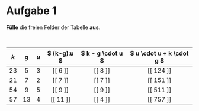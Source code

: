 <!--
version:  0.0.1

language: de

@style
input {
    text-align: center;
}

.flex-container {
    display: flex;
    flex-wrap: wrap;
    align-items: stretch;
    gap: 20px;
}

.flex-child {
    flex: 1;
    min-width: 350px;
    margin-right: 20px;
}

@media (max-width: 400px) {
    .flex-child {
        flex: 100%;
        margin-right: 0;
    }
}
@end

formula: \carry   \textcolor{red}{\scriptsize #1}
formula: \digit   \rlap{\carry{#1}}\phantom{#2}#2
formula: \permil  \text{‰}

import: https://raw.githubusercontent.com/liaTemplates/algebrite/master/README.md
import: https://raw.githubusercontent.com/LiaTemplates/Tikz-Jax/main/README.md

script: https://cdn.jsdelivr.net/gh/LiaTemplates/Tikz-Jax@main/dist/index.js

@round
<script>
  let value = `@input`;
  if (value.startsWith("@")) {
    ""
  } else {
    value = JSON.parse(value);
    value = value[0]
    value = value.replace(/,/g, ".");
    value = parseFloat(value);
    value = Math.round(value * Math.pow(10,@1)) / Math.pow(10,@1);
    value == @0
  }
</script>
@end

tags: Tabelle, Parameter, Vorrangsregeln, leicht

-->




# Aufgabe 1

**Fülle** die freien Felder der Tabelle **aus**.

<br>

<!-- data-type="none" -->
|  $k$  |   $g$  |   $u$   |  $ (k-g):u $  |  $ k - g \cdot u $ | $ u \cdot u + k \cdot g $ |
| :---: | :----: | :-----: | :------:      | :----------:       | :-----------:             |
|   23  |   5    |    3    | [[ 6 ]]       |   [[ 8 ]]          |  [[  124  ]]              |
|   21  |   7    |    2    | [[ 7 ]]       |   [[ 7 ]]          |  [[  151  ]]              |
|   54  |   9    |    5    | [[ 9 ]]       |   [[ 9 ]]          |  [[  511  ]]              |
|   57  |   13   |    4    | [[ 11 ]]      |   [[ 4 ]]          |  [[  757  ]]              |